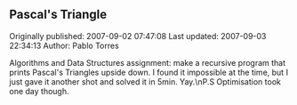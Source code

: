 ## Pascal's Triangle

Originally published: 2007-09-02 07:47:08
Last updated: 2007-09-03 22:34:13
Author: Pablo Torres

Algorithms and Data Structures assignment: make a recursive program that prints Pascal's Triangles upside down. I found it impossible at the time, but I just gave it another shot and solved it in 5min. Yay.\nP.S Optimisation took one day though.